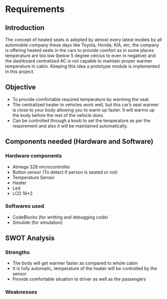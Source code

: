 # Requirements
## Introduction
The concept of heated seats is adopted by almost every latest models by all automobile company these days like Toyota, Honda, KIA, etc, the company is offering heated seats in the cars to provide comfort as in some places temperature are too low (below 5 degree celcius to even in negative) and the dashboard centralized AC is not capable to maintain proper warmer temperature in cabin. Keeping this idea a prototype module is implemented in this project.

## Objective
* To provide comfortable required temperature by warming the seat.
* The centralized heater in vehicles work well, but this car’s seat warmer is close to your body allowing you to warm up faster. It will warms up the body before the rest   of the vehicle does.
* Can be controlled through a knob to set the temperature as per the requirement and also it will be maintained automatically.

## Components needed (Hardware and Software)
### Hardware components
* Atmega 328 microcontroller
* Button sensor (To detect if person is seated or not)
* Temperature Sensor 
* Heater
* Led
* LCD 16*2

### Softwares used
* CodeBlocks (for writting and debugging code)
* Simulide (for simulation)

## SWOT Analysis
### Strengths
* The body will get warmer faster as compared to whole cabin
* It is fully automatic, temperature of the heater will be controlled by the sensor
* Provide comfortable situation to driver as well as the passengers

### Weaknesses


